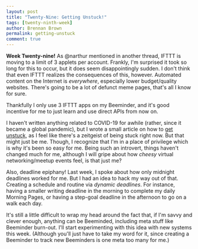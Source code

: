 ```yaml
---
layout: post
title: "Twenty-Nine: Getting Unstuck!"
tags: [twenty-ninth-week]
author: Brennan Brown
permalink: getting-unstuck
comment: true
---
```


**Week Twenty-nine!** As @narthur mentioned in another thread, IFTTT is moving to a limit of 3 applets per account. Frankly, I'm surprised it took so long for this to occur, but it does seem disappointingly sudden. I don't think that even IFTTT realizes the consequences of this, however. Automated content on the Internet is _everywhere_, especially lower budget/quality websites. There's going to be a lot of defunct meme pages, that's all I know for sure.

Thankfully I only use 3 IFTTT apps on my Beeminder, and it's good incentive for me to just learn and use direct APIs from now on.

I haven't written anything related to COVID-19 for awhile (rather, since it became a global pandemic), but I wrote a small article on how to [get unstuck](https://notebook.casa/getting-unstuck), as I feel like there's a zeitgeist of being stuck right now. But that might just be me. Though, I recognize that I'm in a place of privilege which is why it's been so easy for me. Being such an introvert, things haven't changed much for me, although I will gripe about how _cheesy_ virtual networking/meetup events feel, is that just me?

Also, deadline epiphany! Last week, I spoke about how only midnight deadlines worked for me. But I had an idea to hack my way out of that. Creating a schedule and routine via _dynamic deadlines_. For instance, having a smaller writing deadline in the morning to complete my daily Morning Pages, or having a step-goal deadline in the afternoon to go on a walk each day.

It's still a little difficult to wrap my head around the fact that, if I'm savvy and clever enough, anything can be Beeminded, including meta stuff like Beeminder burn-out. I'll start experimenting with this idea with new systems this week. (Although you'll just have to take my word for it, since creating a Beeminder to track new Beeminders is one meta too many for me.)
